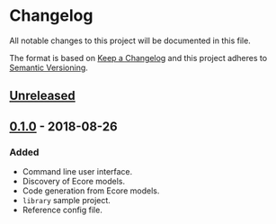 # Changelog
All notable changes to this project will be documented in this file.

The format is based on [Keep a Changelog](http://keepachangelog.com/en/1.0.0/) and this project
adheres to [Semantic Versioning](http://semver.org/spec/v2.0.0.html).

## [Unreleased]

## [0.1.0] - 2018-08-26
### Added
- Command line user interface.
- Discovery of Ecore models.
- Code generation from Ecore models.
- `library` sample project.
- Reference config file.

[Unreleased]: https://github.com/pyecore/setuptools-pyecore/compare/0.1.0...HEAD
[0.1.0]: https://github.com/pyecore/setuptools-pyecore/compare/683af85...0.1.0
